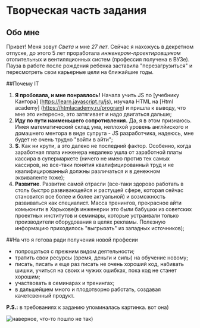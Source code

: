 # Творческая часть задания
## Обо мне
Привет! Меня зовут *Света* и мне *27 лет*. Сейчас я нахожусь в декретном отпуске,  до этого 5 лет проработала *инженером-проектировщиком*
отопительных и вентиляционных систем (профессия получена в ВУЗе). Пауза в работе после рождения ребенка  заставила "перезагрузиться" 
и пересмотреть свои карьерные цели на ближайшие годы.

##Почему IT
1. **Я пробовала, и мне понравлось!** Начала учить JS по  [учебнику Кантора] (https://learn.javascript.ru/js), изучала HTML на [Html academy]
(https://htmlacademy.ru/program) и пришла к выводу, что 
мне это интересно, это затягивает и надо двигаться дальше;
2. **Иду по пути наименьшего сопротивления.** Да, я в этом признаюсь. Имея математический склад ума, неплохой уровень англйиского и
домашнего ментора в виде супруга - JS разработчика, надеюсь, мне будет не очень трудно "войти в айти";
3. **$**. Как ни крути, а это далеко не последний фактор. Особенно, когда заработная плата инженера недалеко ушла от заработной платы кассира
в супермаркете (ничего не имею против тех самых кассиров, но все-таки понятия квалифицированный труд и не квалифицированный должны различаться
и в денежном эквиваленте тоже);
4. **Развитие**. Развитие самой отрасли (все-таки здорово работать в столь быстро развивающейся и растущей сфере, которая сейчас становится
все более и более актуальной) и возможность развиваться как специалист. Масса тренингов, прекрасное айти комьюнити в Харькове(в инженерии это были бабушки
из советских проектных институтов и семинары, которые устраивали только производители оборудования в целях рекламы. Полезную информацию приходилось 
"выгрызать" из западных источников);

##На что я готова ради получения новой професии
* попрощаться с прежним видом деятельности;
* тратить свои ресурсы (время, деньги и силы) на обучение новому;
* писать, писать и еще раз писать не очень хороший код, набивать шишки, учиться на своих и чужих ошибках, пока код не станет хорошим;
* участвовать в семинарах и тренингах;
* в дальшейшем много и плодотворно работать, создавая качетсвенный продукт. 
  
 **P.S.:** в требованиях к заданию упоминалась картинка. вот она)
 
 ![наверное, что-то пошло не так)](http://mirgif.com/11/gif45.gif)

